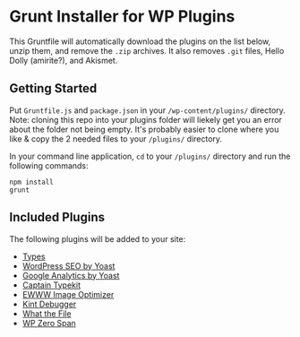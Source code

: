 # Grunt Installer for WP Plugins

This Gruntfile will automatically download the plugins on the list below, unzip them, and remove the `.zip` archives. It also removes `.git` files, Hello Dolly (amirite?), and Akismet.

## Getting Started

Put `Gruntfile.js` and `package.json` in your `/wp-content/plugins/` directory. Note: cloning this repo into your plugins folder will liekely get you an error about the folder not being empty. It's probably easier to clone where you like & copy the 2 needed files to your `/plugins/` directory.

In your command line application, `cd` to your `/plugins/` directory and run the following commands:

```
npm install
grunt
```

## Included Plugins

The following plugins will be added to your site:

* [Types](https://wordpress.org/plugins/types/)
* [WordPress SEO by Yoast](https://wordpress.org/plugins/wordpress-seo/)
* [Google Analytics by Yoast](https://wordpress.org/plugins/google-analytics-for-wordpress/)
* [Captain Typekit](https://wordpress.org/plugins/captain-typekit/)
* [EWWW Image Optimizer](https://wordpress.org/plugins/ewww-image-optimizer/)
* [Kint Debugger](https://wordpress.org/plugins/kint-debugger/)
* [What the File](https://wordpress.org/plugins/what-the-file/)
* [WP Zero Span](https://wordpress.org/plugins/zero-spam/)